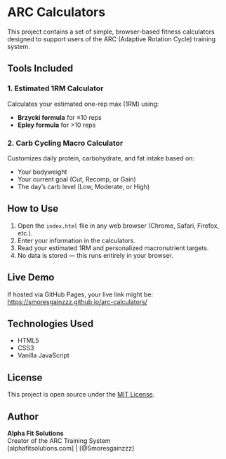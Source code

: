 # ARC Calculators

This project contains a set of simple, browser-based fitness calculators designed to support users of the ARC (Adaptive Rotation Cycle) training system.

## Tools Included

### 1. Estimated 1RM Calculator
Calculates your estimated one-rep max (1RM) using:
- **Brzycki formula** for ≤10 reps
- **Epley formula** for >10 reps

### 2. Carb Cycling Macro Calculator
Customizes daily protein, carbohydrate, and fat intake based on:
- Your bodyweight
- Your current goal (Cut, Recomp, or Gain)
- The day’s carb level (Low, Moderate, or High)

## How to Use

1. Open the `index.html` file in any web browser (Chrome, Safari, Firefox, etc.).
2. Enter your information in the calculators.
3. Read your estimated 1RM and personalized macronutrient targets.
4. No data is stored — this runs entirely in your browser.

## Live Demo

If hosted via GitHub Pages, your live link might be: https://smoresgainzzz.github.io/arc-calculators/

## Technologies Used

- HTML5
- CSS3
- Vanilla JavaScript

## License

This project is open source under the [MIT License](LICENSE).

## Author

**Alpha Fit Solutions**  
Creator of the ARC Training System  
[alphafitsolutions.com] | [@Smoresgainzzz]
